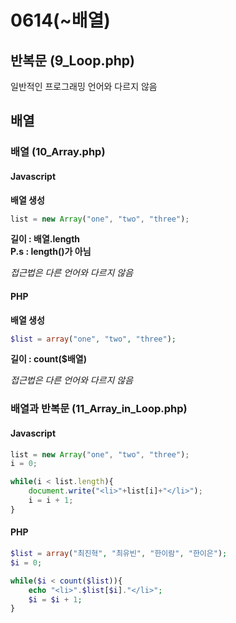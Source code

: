 # 0614(~배열)

## 반복문 (9_Loop.php)
일반적인 프로그래밍 언어와 다르지 않음  

## 배열 

### 배열 (10_Array.php)

#### Javascript

**배열 생성**  

```js
list = new Array("one", "two", "three");
```
  
**길이 : 배열.length**  
**P.s : length()가 아님**  
  
*접근법은 다른 언어와 다르지 않음*  

####  PHP

**배열 생성**  

```php
$list = array("one", "two", "three");
```

**길이 : count($배열)**  
  
*접근법은 다른 언어와 다르지 않음*  

### 배열과 반복문 (11_Array_in_Loop.php)

#### Javascript

```js
list = new Array("one", "two", "three");
i = 0;

while(i < list.length){
    document.write("<li>"+list[i]+"</li>");
    i = i + 1;
}
```

#### PHP

```php
$list = array("최진혁", "최유빈", "한이람", "한이은");
$i = 0;

while($i < count($list)){
    echo "<li>".$list[$i]."</li>";
    $i = $i + 1;
}
```